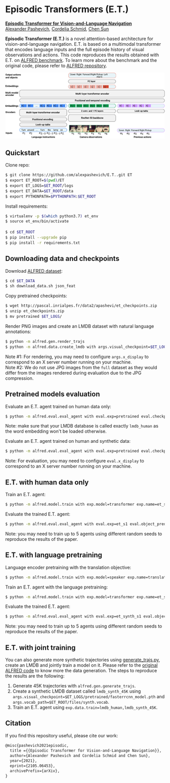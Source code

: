 # Episodic Transformers (E.T.)

[<b>Episodic Transformer for Vision-and-Language Navigation</b>](https://arxiv.org/abs/2105.06453)  
[Alexander Pashevich](https://thoth.inrialpes.fr/people/apashevi/), [Cordelia Schmid](https://www.di.ens.fr/willow/people_webpages/cordelia/), [Chen Sun](https://chensun.me/)

**Episodic Transformer (E.T.)** is a novel attention-based architecture for vision-and-language navigation. E.T. is based on a multimodal transformer that encodes language inputs and the full episode history of visual observations and actions.
This code reproduces the results obtained with E.T. on [ALFRED benchmark](https://arxiv.org/abs/1912.01734). To learn more about the benchmark and the original code, please refer to [ALFRED repository](https://github.com/askforalfred/alfred).

![](files/overview.png)

## Quickstart

Clone repo:
```bash
$ git clone https://github.com/alexpashevich/E.T..git ET
$ export ET_ROOT=$(pwd)/ET
$ export ET_LOGS=$ET_ROOT/logs
$ export ET_DATA=$ET_ROOT/data
$ export PYTHONPATH=$PYTHONPATH:$ET_ROOT
```

Install requirements:
```bash
$ virtualenv -p $(which python3.7) et_env
$ source et_env/bin/activate

$ cd $ET_ROOT
$ pip install --upgrade pip
$ pip install -r requirements.txt
```

## Downloading data and checkpoints

Download [ALFRED dataset](https://github.com/askforalfred/alfred):
```bash
$ cd $ET_DATA
$ sh download_data.sh json_feat
```

Copy pretrained checkpoints:
```bash
$ wget http://pascal.inrialpes.fr/data2/apashevi/et_checkpoints.zip
$ unzip et_checkpoints.zip
$ mv pretrained $ET_LOGS/
```

Render PNG images and create an LMDB dataset with natural language annotations:
```bash
$ python -m alfred.gen.render_trajs
$ python -m alfred.data.create_lmdb with args.visual_checkpoint=$ET_LOGS/pretrained/fasterrcnn_model.pth args.data_output=lmdb_human args.vocab_path=$ET_ROOT/files/human.vocab
```
Note #1: For rendering, you may need to configure `args.x_display` to correspond to an X server number running on your machine.  
Note #2: We do not use JPG images from the `full` dataset as they would differ from the images rendered during evaluation due to the JPG compression.  

## Pretrained models evaluation

Evaluate an E.T. agent trained on human data only:
```bash
$ python -m alfred.eval.eval_agent with eval.exp=pretrained eval.checkpoint=et_human_pretrained.pth eval.object_predictor=$ET_LOGS/pretrained/maskrcnn_model.pth exp.num_workers=5 eval.eval_range=None exp.data.valid=lmdb_human
```
Note: make sure that your LMDB database is called exactly `lmdb_human` as the word embedding won't be loaded otherwise.

Evaluate an E.T. agent trained on human and synthetic data:
```bash
$ python -m alfred.eval.eval_agent with eval.exp=pretrained eval.checkpoint=et_human_synth_pretrained.pth eval.object_predictor=$ET_LOGS/pretrained/maskrcnn_model.pth exp.num_workers=5 eval.eval_range=None exp.data.valid=lmdb_human
```
Note: For evaluation, you may need to configure `eval.x_display` to correspond to an X server number running on your machine.

## E.T. with human data only

Train an E.T. agent:
```bash
$ python -m alfred.model.train with exp.model=transformer exp.name=et_s1 exp.data.train=lmdb_human train.seed=1
```

Evaluate the trained E.T. agent:
```bash
$ python -m alfred.eval.eval_agent with eval.exp=et_s1 eval.object_predictor=$ET_LOGS/pretrained/maskrcnn_model.pth exp.num_workers=5
```
Note: you may need to train up to 5 agents using different random seeds to reproduce the results of the paper.

## E.T. with language pretraining

Language encoder pretraining with the translation objective:
```bash
$ python -m alfred.model.train with exp.model=speaker exp.name=translator exp.data.train=lmdb_human
```

Train an E.T. agent with the language pretraining:
```bash
$ python -m alfred.model.train with exp.model=transformer exp.name=et_synth_s1 exp.data.train=lmdb_human train.seed=1 exp.pretrained_path=translator
```

Evaluate the trained E.T. agent:
```bash
$ python -m alfred.eval.eval_agent with eval.exp=et_synth_s1 eval.object_predictor=$ET_LOGS/pretrained/maskrcnn_model.pth exp.num_workers=5
```
Note: you may need to train up to 5 agents using different random seeds to reproduce the results of the paper.

## E.T. with joint training

You can also generate more synthetic trajectories using [generate\_trajs.py](alfred/gen/generate_trajs.py), create an LMDB and jointly train a model on it.
Please refer to the [original ALFRED code](https://github.com/askforalfred/alfred/tree/master/gen) to know more the data generation. The steps to reproduce the results are the following:
1. Generate 45K trajectories with `alfred.gen.generate_trajs`.
2. Create a synthetic LMDB dataset called `lmdb_synth_45K` using `args.visual_checkpoint=$ET_LOGS/pretrained/fasterrcnn_model.pth` and `args.vocab_path=$ET_ROOT/files/synth.vocab`.
3. Train an E.T. agent using `exp.data.train=lmdb_human,lmdb_synth_45K`.

## Citation

If you find this repository useful, please cite our work:
```
@misc{pashevich2021episodic,
  title ={{Episodic Transformer for Vision-and-Language Navigation}},
  author={Alexander Pashevich and Cordelia Schmid and Chen Sun},
  year={2021},
  eprint={2105.06453},
  archivePrefix={arXiv},
}
```
